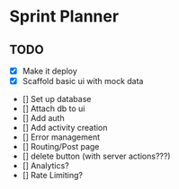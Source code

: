 # Sprint Planner

## TODO
- [x] Make it deploy
- [x] Scaffold basic ui with mock data
- [] Set up database
- [] Attach db to ui
- [] Add auth
- [] Add activity creation
- [] Error management
- [] Routing/Post page
- [] delete button (with server actions???)
- [] Analytics?
- [] Rate Limiting?


